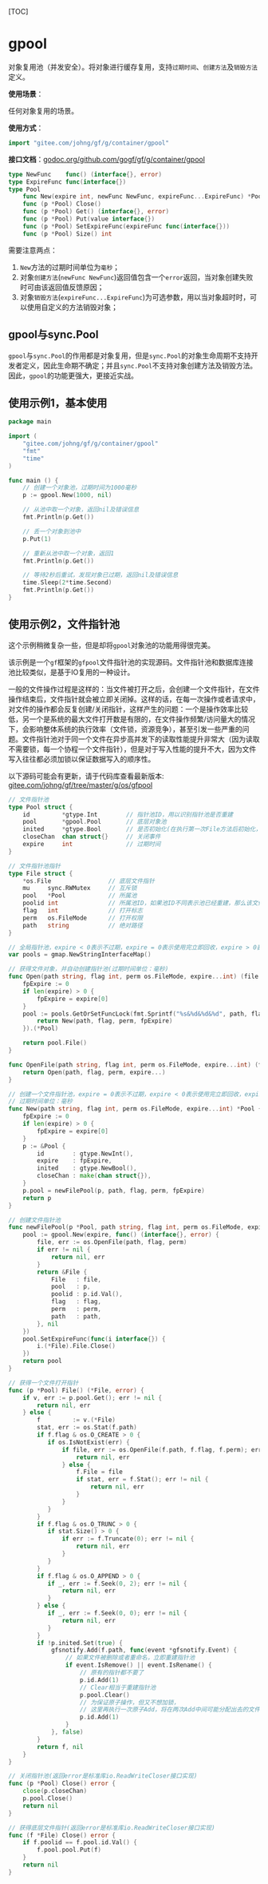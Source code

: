 [TOC]

# gpool

对象复用池（并发安全）。将对象进行缓存复用，支持`过期时间`、`创建方法`及`销毁方法`定义。


**使用场景**：

任何对象复用的场景。

**使用方式**：
```go
import "gitee.com/johng/gf/g/container/gpool"
```

**接口文档**：[godoc.org/github.com/gogf/gf/g/container/gpool](https://godoc.org/github.com/gogf/gf/g/container/gpool)

```go
type NewFunc    func() (interface{}, error)
type ExpireFunc func(interface{})
type Pool
    func New(expire int, newFunc NewFunc, expireFunc...ExpireFunc) *Pool
    func (p *Pool) Close()
    func (p *Pool) Get() (interface{}, error)
    func (p *Pool) Put(value interface{})
    func (p *Pool) SetExpireFunc(expireFunc func(interface{}))
    func (p *Pool) Size() int
```
需要注意两点：
1. `New`方法的过期时间单位为`毫秒`；
1. 对象`创建方法`(`newFunc NewFunc`)返回值包含一个`error`返回，当对象创建失败时可由该返回值反馈原因；
1. 对象`销毁方法`(`expireFunc...ExpireFunc`)为可选参数，用以当对象超时时，可以使用自定义的方法销毁对象；

## gpool与sync.Pool

`gpool`与`sync.Pool`的作用都是对象复用，但是`sync.Pool`的对象生命周期不支持开发者定义，因此生命期不确定；并且`sync.Pool`不支持对象创建方法及销毁方法。因此，`gpool`的功能更强大，更接近实战。

## 使用示例1，基本使用

```go
package main

import (
    "gitee.com/johng/gf/g/container/gpool"
    "fmt"
    "time"
)

func main () {
    // 创建一个对象池，过期时间为1000毫秒
    p := gpool.New(1000, nil)

    // 从池中取一个对象，返回nil及错误信息
    fmt.Println(p.Get())

    // 丢一个对象到池中
    p.Put(1)

    // 重新从池中取一个对象，返回1
    fmt.Println(p.Get())

    // 等待2秒后重试，发现对象已过期，返回nil及错误信息
    time.Sleep(2*time.Second)
    fmt.Println(p.Get())
}
```


## 使用示例2，文件指针池

这个示例稍微复杂一些，但是却将`gpool`对象池的功能用得很完美。

该示例是一个`gf`框架的`gfpool`文件指针池的实现源码。文件指针池和数据库连接池比较类似，是基于IO复用的一种设计。

一般的文件操作过程是这样的：当文件被打开之后，会创建一个文件指针，在文件操作结束后，文件指针就会被立即关闭掉。这样的话，在每一次操作或者请求中，对文件的操作都会反复创建/关闭指针，这样产生的问题：一个是操作效率比较低，另一个是系统的最大文件打开数是有限的，在文件操作频繁/访问量大的情况下，会影响整体系统的执行效率（文件锁，资源竞争），甚至引发一些严重的问题。文件指针池对于同一个文件在异步高并发下的读取性能提升非常大（因为读取不需要锁，每一个协程一个文件指针），但是对于写入性能的提升不大，因为文件写入往往都必须加锁以保证数据写入的顺序性。

以下源码可能会有更新，请于代码库查看最新版本: [gitee.com/johng/gf/tree/master/g/os/gfpool](https://gitee.com/johng/gf/tree/master/g/os/gfpool)
```go
// 文件指针池
type Pool struct {
    id         *gtype.Int        // 指针池ID，用以识别指针池是否重建
    pool       *gpool.Pool       // 底层对象池
    inited     *gtype.Bool       // 是否初始化(在执行第一次File方法后初始化，主要用于监听的添加，但是只能添加一次)
    closeChan  chan struct{}     // 关闭事件
    expire     int               // 过期时间
}

// 文件指针池指针
type File struct {
    *os.File                // 底层文件指针
    mu     sync.RWMutex     // 互斥锁
    pool   *Pool            // 所属池
    poolid int              // 所属池ID，如果池ID不同表示池已经重建，那么该文件指针也应当销毁，不能重新丢到原有的池中
    flag   int              // 打开标志
    perm   os.FileMode      // 打开权限
    path   string           // 绝对路径
}

// 全局指针池，expire < 0表示不过期，expire = 0表示使用完立即回收，expire > 0表示超时回收
var pools = gmap.NewStringInterfaceMap()

// 获得文件对象，并自动创建指针池(过期时间单位：毫秒)
func Open(path string, flag int, perm os.FileMode, expire...int) (file *File, err error) {
    fpExpire := 0
    if len(expire) > 0 {
        fpExpire = expire[0]
    }
    pool := pools.GetOrSetFuncLock(fmt.Sprintf("%s&%d&%d&%d", path, flag, expire, perm), func() interface{} {
        return New(path, flag, perm, fpExpire)
    }).(*Pool)

    return pool.File()
}

func OpenFile(path string, flag int, perm os.FileMode, expire...int) (file *File, err error) {
    return Open(path, flag, perm, expire...)
}

// 创建一个文件指针池，expire = 0表示不过期，expire < 0表示使用完立即回收，expire > 0表示超时回收，默认值为0不过期
// 过期时间单位：毫秒
func New(path string, flag int, perm os.FileMode, expire...int) *Pool {
    fpExpire := 0
    if len(expire) > 0 {
        fpExpire = expire[0]
    }
    p := &Pool {
        id        : gtype.NewInt(),
        expire    : fpExpire,
        inited    : gtype.NewBool(),
        closeChan : make(chan struct{}),
    }
    p.pool = newFilePool(p, path, flag, perm, fpExpire)
    return p
}

// 创建文件指针池
func newFilePool(p *Pool, path string, flag int, perm os.FileMode, expire int) *gpool.Pool {
    pool := gpool.New(expire, func() (interface{}, error) {
        file, err := os.OpenFile(path, flag, perm)
        if err != nil {
            return nil, err
        }
        return &File {
            File   : file,
            pool   : p,
            poolid : p.id.Val(),
            flag   : flag,
            perm   : perm,
            path   : path,
        }, nil
    })
    pool.SetExpireFunc(func(i interface{}) {
        i.(*File).File.Close()
    })
    return pool
}

// 获得一个文件打开指针
func (p *Pool) File() (*File, error) {
    if v, err := p.pool.Get(); err != nil {
        return nil, err
    } else {
        f         := v.(*File)
        stat, err := os.Stat(f.path)
        if f.flag & os.O_CREATE > 0 {
           if os.IsNotExist(err) {
               if file, err := os.OpenFile(f.path, f.flag, f.perm); err != nil {
                   return nil, err
               } else {
                   f.File = file
                   if stat, err = f.Stat(); err != nil {
                       return nil, err
                   }
               }
           }
        }
        if f.flag & os.O_TRUNC > 0 {
           if stat.Size() > 0 {
               if err := f.Truncate(0); err != nil {
                   return nil, err
               }
           }
        }
        if f.flag & os.O_APPEND > 0 {
           if _, err := f.Seek(0, 2); err != nil {
               return nil, err
           }
        } else {
           if _, err := f.Seek(0, 0); err != nil {
               return nil, err
           }
        }
        if !p.inited.Set(true) {
            gfsnotify.Add(f.path, func(event *gfsnotify.Event) {
                // 如果文件被删除或者重命名，立即重建指针池
                if event.IsRemove() || event.IsRename() {
                    // 原有的指针都不要了
                    p.id.Add(1)
                    // Clear相当于重建指针池
                    p.pool.Clear()
                    // 为保证原子操作，但又不想加锁，
                    // 这里再执行一次原子Add，将在两次Add中间可能分配出去的文件指针丢弃掉
                    p.id.Add(1)
                }
            }, false)
        }
        return f, nil
    }
}

// 关闭指针池(返回error是标准库io.ReadWriteCloser接口实现)
func (p *Pool) Close() error {
    close(p.closeChan)
    p.pool.Close()
    return nil
}

// 获得底层文件指针(返回error是标准库io.ReadWriteCloser接口实现)
func (f *File) Close() error {
    if f.poolid == f.pool.id.Val() {
        f.pool.pool.Put(f)
    }
    return nil
}
```




